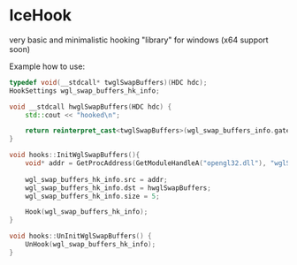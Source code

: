 # IceHook
very basic and minimalistic hooking "library" for windows (x64 support soon)

Example how to use:
```cpp
typedef void(__stdcall* twglSwapBuffers)(HDC hdc);
HookSettings wgl_swap_buffers_hk_info;

void __stdcall hwglSwapBuffers(HDC hdc) {
	std::cout << "hooked\n";

	return reinterpret_cast<twglSwapBuffers>(wgl_swap_buffers_info.gateway)(hdc);
}

void hooks::InitWglSwapBuffers(){
	void* addr = GetProcAddress(GetModuleHandleA("opengl32.dll"), "wglSwapBuffers"));
	
	wgl_swap_buffers_hk_info.src = addr;
	wgl_swap_buffers_hk_info.dst = hwglSwapBuffers;
	wgl_swap_buffers_hk_info.size = 5;

	Hook(wgl_swap_buffers_hk_info);
}

void hooks::UnInitWglSwapBuffers() {
	UnHook(wgl_swap_buffers_hk_info);
}
```
